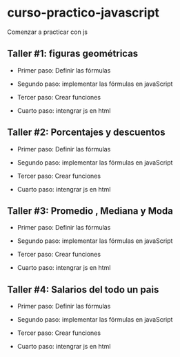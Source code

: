 # curso-practico-javascript
Comenzar a practicar con js

## Taller #1: figuras geométricas

- Primer paso: Definir las fórmulas

- Segundo paso:  implementar las fórmulas en javaScript

- Tercer paso: Crear funciones

- Cuarto paso: intengrar js en html


## Taller #2: Porcentajes y descuentos

- Primer paso: Definir las fórmulas

- Segundo paso:  implementar las fórmulas en javaScript

- Tercer paso: Crear funciones

- Cuarto paso: intengrar js en html


## Taller #3: Promedio , Mediana y Moda

- Primer paso: Definir las fórmulas

- Segundo paso:  implementar las fórmulas en javaScript

- Tercer paso: Crear funciones

- Cuarto paso: intengrar js en html

## Taller #4: Salarios del todo un pais

- Primer paso: Definir las fórmulas

- Segundo paso:  implementar las fórmulas en javaScript

- Tercer paso: Crear funciones

- Cuarto paso: intengrar js en html